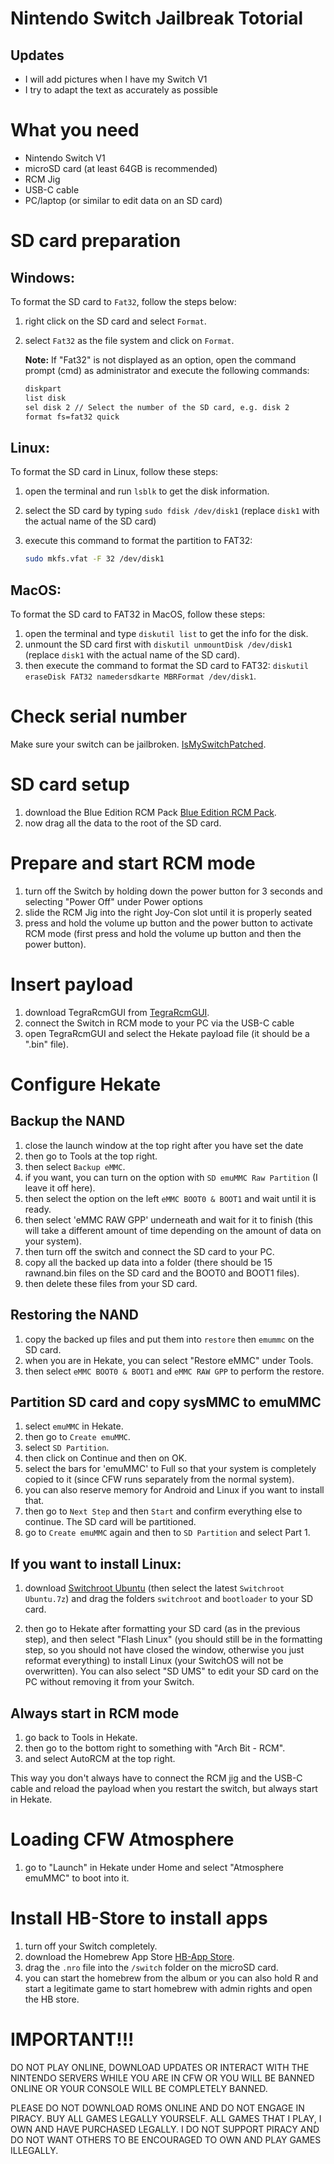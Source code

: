 # Nintendo Switch Jailbreak Totorial

## Updates
- I will add pictures when I have my Switch V1
- I try to adapt the text as accurately as possible

# What you need

- Nintendo Switch V1
- microSD card (at least 64GB is recommended)
- RCM Jig
- USB-C cable
- PC/laptop (or similar to edit data on an SD card)

# SD card preparation

## Windows:

To format the SD card to `Fat32`, follow the steps below:

1. right click on the SD card and select `Format`.
2. select `Fat32` as the file system and click on `Format`. 
   
   **Note:** If "Fat32" is not displayed as an option, open the command prompt (cmd) as administrator and execute the following commands:

   ```sh
   diskpart
   list disk
   sel disk 2 // Select the number of the SD card, e.g. disk 2
   format fs=fat32 quick


## Linux:

To format the SD card in Linux, follow these steps:

1. open the terminal and run `lsblk` to get the disk information.
2. select the SD card by typing `sudo fdisk /dev/disk1` (replace `disk1` with the actual name of the SD card)
3. execute this command to format the partition to FAT32:

   ```bash
   sudo mkfs.vfat -F 32 /dev/disk1

## MacOS:

To format the SD card to FAT32 in MacOS, follow these steps:

1. open the terminal and type `diskutil list` to get the info for the disk.
2. unmount the SD card first with `diskutil unmountDisk /dev/disk1` (replace `disk1` with the actual name of the SD card).
3. then execute the command to format the SD card to FAT32: `diskutil eraseDisk FAT32 namedersdkarte MBRFormat /dev/disk1`.

# Check serial number

Make sure your switch can be jailbroken. [IsMySwitchPatched](https://ismyswitchpatched.com/).

# SD card setup

1. download the Blue Edition RCM Pack [Blue Edition RCM Pack](https://github.com/glitched-nx/Blue_Edition_2__RCM_V1/releases).
2. now drag all the data to the root of the SD card.

# Prepare and start RCM mode

   1. turn off the Switch by holding down the power button for 3 seconds and selecting "Power Off" under Power options
   2. slide the RCM Jig into the right Joy-Con slot until it is properly seated
   3. press and hold the volume up button and the power button to activate RCM mode (first press and hold the volume up button and then the power button).

# Insert payload

   1. download TegraRcmGUI from [TegraRcmGUI](https://github.com/eliboa/TegraRcmGUI/releases).
   2. connect the Switch in RCM mode to your PC via the USB-C cable
   3. open TegraRcmGUI and select the Hekate payload file (it should be a ".bin" file).

# Configure Hekate

## Backup the NAND

1. close the launch window at the top right after you have set the date
2. then go to Tools at the top right.
3. then select `Backup eMMC`.
4. if you want, you can turn on the option with `SD emuMMC Raw Partition` (I leave it off here).
5. then select the option on the left `eMMC BOOT0 & BOOT1` and wait until it is ready.
6. then select 'eMMC RAW GPP' underneath and wait for it to finish (this will take a different amount of time depending on the amount of data on your system).
7. then turn off the switch and connect the SD card to your PC.
8. copy all the backed up data into a folder (there should be 15 rawnand.bin files on the SD card and the BOOT0 and BOOT1 files).
9. then delete these files from your SD card.

## Restoring the NAND

1. copy the backed up files and put them into `restore` then `emummc` on the SD card.
2. when you are in Hekate, you can select "Restore eMMC" under Tools.
3. then select `eMMC BOOT0 & BOOT1` and `eMMC RAW GPP` to perform the restore.

## Partition SD card and copy sysMMC to emuMMC

1. select `emuMMC` in Hekate.
2. then go to `Create emuMMC`.
3. select `SD Partition`.
4. then click on Continue and then on OK.
5. select the bars for 'emuMMC' to Full so that your system is completely copied to it (since CFW runs separately from the normal system).
6. you can also reserve memory for Android and Linux if you want to install that.
7. then go to `Next Step` and then `Start` and confirm everything else to continue. The SD card will be partitioned.
8. go to `Create emuMMC` again and then to `SD Partition` and select Part 1.

## If you want to install Linux:
1. download [Switchroot Ubuntu](https://download.switchroot.org/ubuntu-bionic/) (then select the latest `Switchroot Ubuntu.7z`) and drag the folders `switchroot` and `bootloader` to your SD card.

2. then go to Hekate after formatting your SD card (as in the previous step), and then select "Flash Linux" (you should still be in the formatting step, so you should not have closed the window, otherwise you just reformat everything) to install Linux (your SwitchOS will not be overwritten).
You can also select "SD UMS" to edit your SD card on the PC without removing it from your Switch.

## Always start in RCM mode

1. go back to Tools in Hekate.
2. then go to the bottom right to something with "Arch Bit - RCM".
3. and select AutoRCM at the top right.

This way you don't always have to connect the RCM jig and the USB-C cable and reload the payload when you restart the switch, but always start in Hekate.

# Loading CFW Atmosphere

1. go to "Launch" in Hekate under Home and select "Atmosphere emuMMC" to boot into it.

# Install HB-Store to install apps

   1. turn off your Switch completely.
   2. download the Homebrew App Store [HB-App Store](https://github.com/fortheusers/hb-appstore/releases).
   3. drag the `.nro` file into the `/switch` folder on the microSD card.
   4. you can start the homebrew from the album or you can also hold R and start a legitimate game to start homebrew with admin rights and open the HB store.

# **IMPORTANT!!!**

DO NOT PLAY ONLINE, DOWNLOAD UPDATES OR INTERACT WITH THE NINTENDO SERVERS WHILE YOU ARE IN CFW OR YOU WILL BE BANNED ONLINE OR YOUR CONSOLE WILL BE COMPLETELY BANNED.

PLEASE DO NOT DOWNLOAD ROMS ONLINE AND DO NOT ENGAGE IN PIRACY. BUY ALL GAMES LEGALLY YOURSELF. ALL GAMES THAT I PLAY, I OWN AND HAVE PURCHASED LEGALLY.
I DO NOT SUPPORT PIRACY AND DO NOT WANT OTHERS TO BE ENCOURAGED TO OWN AND PLAY GAMES ILLEGALLY.
